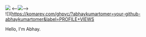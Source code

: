 
[![](http://hits.dwyl.com/abhaykumartomer/abhaykumartomer.github.io.svg)](http://hits.dwyl.com/abhaykumartomer/abhaykumartomer.github.io)
<--![](https://komarev.com/ghpvc/?username=your-github-username&label=PROFILE+VIEWS)-->
<br>
![](https://komarev.com/ghpvc/?abhaykumartomer=your-github-abhaykumartomer&label=PROFILE+VIEWS

Hello, I'm Abhay.

